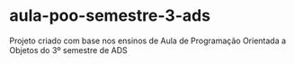 # aula-poo-semestre-3-ads
Projeto criado com base nos ensinos de Aula de Programação Orientada a Objetos do 3º semestre de ADS
